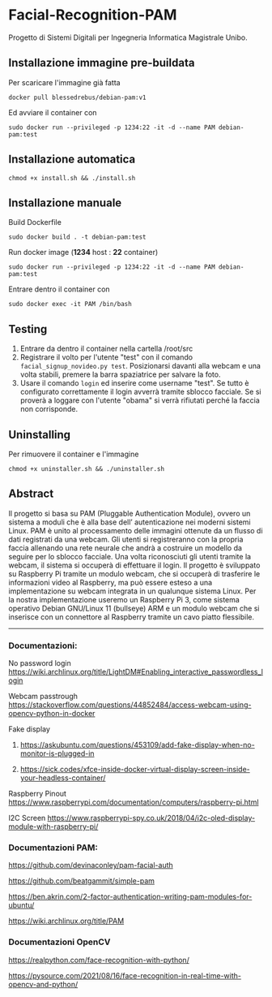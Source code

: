 # Facial-Recognition-PAM
Progetto di Sistemi Digitali per Ingegneria Informatica Magistrale Unibo.

## Installazione immagine pre-buildata

Per scaricare l'immagine già fatta 

`docker pull blessedrebus/debian-pam:v1`

Ed avviare il container con 

`sudo docker run --privileged -p 1234:22 -it -d --name PAM debian-pam:test`

## Installazione automatica

`chmod +x install.sh && ./install.sh`

## Installazione manuale

Build Dockerfile

`sudo docker build . -t debian-pam:test`

Run docker image (**1234** host : **22** container)

`sudo docker run --privileged -p 1234:22 -it -d --name PAM debian-pam:test`

Entrare dentro il container con
 
`sudo docker exec -it PAM /bin/bash`
 
## Testing

1) Entrare da dentro il container nella cartella /root/src
2) Registrare il volto per l'utente "test" con il comando `facial_signup_novideo.py test`. Posizionarsi davanti alla webcam e una volta stabili, premere la barra spaziatrice per salvare la foto.
3) Usare il comando `login` ed inserire come username "test". Se tutto è configurato correttamente il login avverrà tramite sblocco facciale. Se si proverà a loggare con l'utente "obama" si verrà rifiutati perché la faccia non corrisponde.

## Uninstalling

Per rimuovere il container e l'immagine

`chmod +x uninstaller.sh && ./uninstaller.sh`

## Abstract
Il progetto si basa su PAM (Pluggable Authentication Module), ovvero un sistema a moduli che è alla base dell’ autenticazione nei moderni sistemi Linux.
PAM è unito al processamento delle immagini ottenute da un flusso di dati registrati da una webcam.
Gli utenti si registreranno con la propria faccia allenando una rete neurale che andrà a costruire un modello da seguire per lo sblocco facciale. Una volta riconosciuti gli utenti tramite la webcam, il sistema si occuperà di effettuare il login.
Il progetto è sviluppato su Raspberry Pi tramite un modulo webcam, che si occuperà di trasferire le informazioni video al Raspberry, ma può essere esteso a una implementazione su webcam integrata in un qualunque sistema Linux. 
Per la nostra implementazione useremo un Raspberry Pi 3, come sistema operativo Debian GNU/Linux 11 (bullseye) ARM e un modulo webcam che si inserisce con un connettore al Raspberry tramite un cavo piatto flessibile.

---

### Documentazioni:
No password login
https://wiki.archlinux.org/title/LightDM#Enabling_interactive_passwordless_login

Webcam passtrough
https://stackoverflow.com/questions/44852484/access-webcam-using-opencv-python-in-docker

Fake display
1) https://askubuntu.com/questions/453109/add-fake-display-when-no-monitor-is-plugged-in

2) https://sick.codes/xfce-inside-docker-virtual-display-screen-inside-your-headless-container/

Raspberry Pinout
https://www.raspberrypi.com/documentation/computers/raspberry-pi.html

I2C Screen
https://www.raspberrypi-spy.co.uk/2018/04/i2c-oled-display-module-with-raspberry-pi/

### Documentazioni PAM:
https://github.com/devinaconley/pam-facial-auth

https://github.com/beatgammit/simple-pam

https://ben.akrin.com/2-factor-authentication-writing-pam-modules-for-ubuntu/

https://wiki.archlinux.org/title/PAM

### Documentazioni OpenCV
https://realpython.com/face-recognition-with-python/

https://pysource.com/2021/08/16/face-recognition-in-real-time-with-opencv-and-python/


